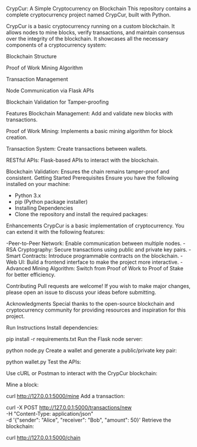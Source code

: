 

CrypCur: A Simple Cryptocurrency on Blockchain
This repository contains a complete cryptocurrency project named CrypCur, built with Python. 


CrypCur is a basic cryptocurrency running on a custom blockchain. It allows nodes to mine blocks, verify transactions, and maintain consensus over the integrity of the blockchain. It showcases all the necessary components of a cryptocurrency system:

Blockchain Structure

Proof of Work Mining Algorithm

Transaction Management

Node Communication via Flask APIs

Blockchain Validation for Tamper-proofing

Features
Blockchain Management: Add and validate new blocks with transactions.

Proof of Work Mining: Implements a basic mining algorithm for block creation.

Transaction System: Create transactions between wallets.

RESTful APIs: Flask-based APIs to interact with the blockchain.

Blockchain Validation: Ensures the chain remains tamper-proof and consistent.
Getting Started
Prerequisites
Ensure you have the following installed on your machine:

- Python 3.x
- pip (Python package installer)
- Installing Dependencies
- Clone the repository and install the required packages:



Enhancements
CrypCur is a basic implementation of cryptocurrency. You can extend it with the following features:

-Peer-to-Peer Network: Enable communication between multiple nodes.
-RSA Cryptography: Secure transactions using public and private key pairs.
-Smart Contracts: Introduce programmable contracts on the blockchain.
-Web UI: Build a frontend interface to make the project more interactive.
-Advanced Mining Algorithm: Switch from Proof of Work to Proof of Stake for better efficiency.


Contributing
Pull requests are welcome! If you wish to make major changes, please open an issue to discuss your ideas before submitting.

Acknowledgments
Special thanks to the open-source blockchain and cryptocurrency community for providing resources and inspiration for this project.

Run Instructions
Install dependencies:


pip install -r requirements.txt
Run the Flask node server:

python node.py
Create a wallet and generate a public/private key pair:


python wallet.py
Test the APIs:

Use cURL or Postman to interact with the CrypCur blockchain:

Mine a block:


curl http://127.0.0.1:5000/mine
Add a transaction:


curl -X POST http://127.0.0.1:5000/transactions/new \
-H "Content-Type: application/json" \
-d '{"sender": "Alice", "receiver": "Bob", "amount": 50}'
Retrieve the blockchain:


curl http://127.0.0.1:5000/chain
